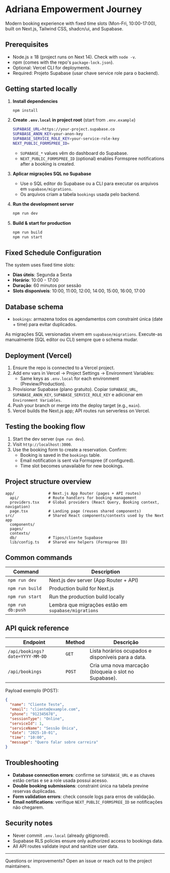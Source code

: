 # Adriana Empowerment Journey

Modern booking experience with fixed time slots (Mon-Fri, 10:00-17:00), built on Next.js, Tailwind CSS, shadcn/ui, and Supabase.

## Prerequisites

- Node.js ≥ 18 (project runs on Next 14). Check with `node -v`.
- npm (comes with the repo's `package-lock.json`).
- Optional: Vercel CLI for deployments.
- Required: Projeto Supabase (usar chave service role para o backend).

## Getting started locally

1. **Install dependencies**
   ```bash
   npm install
   ```

2. **Create `.env.local` in project root** (start from `.env.example`)
   ```bash
   SUPABASE_URL=https://your-project.supabase.co
   SUPABASE_ANON_KEY=your-anon-key
   SUPABASE_SERVICE_ROLE_KEY=your-service-role-key
   NEXT_PUBLIC_FORMSPREE_ID=
   ```
   - `SUPABASE_*` values vêm do dashboard do Supabase.
   - `NEXT_PUBLIC_FORMSPREE_ID` (optional) enables Formspree notifications after a booking is created.

3. **Aplicar migrações SQL no Supabase**
   - Use o SQL editor do Supabase ou a CLI para executar os arquivos em `supabase/migrations`.
   - Os arquivos criam a tabela `bookings` usada pelo backend.

4. **Run the development server**
   ```bash
   npm run dev
   ```

5. **Build & start for production**
   ```bash
   npm run build
   npm run start
   ```

## Fixed Schedule Configuration

The system uses fixed time slots:
- **Dias úteis**: Segunda a Sexta
- **Horário**: 10:00 - 17:00
- **Duração**: 60 minutos por sessão
- **Slots disponíveis**: 10:00, 11:00, 12:00, 14:00, 15:00, 16:00, 17:00

## Database schema

- `bookings`: armazena todos os agendamentos com constraint única (date + time) para evitar duplicados.

As migrações SQL versionadas vivem em `supabase/migrations`. Execute-as manualmente (SQL editor ou CLI) sempre que o schema mudar.

## Deployment (Vercel)

1. Ensure the repo is connected to a Vercel project.
2. Add env vars in Vercel → Project Settings → Environment Variables:
   - Same keys as `.env.local` for each environment (Preview/Production).
3. Provisionar Supabase (plano gratuito). Copiar `SUPABASE_URL`, `SUPABASE_ANON_KEY`, `SUPABASE_SERVICE_ROLE_KEY` e adicionar em `Environment Variables`.
4. Push your branch or merge into the deploy target (e.g., `main`).
5. Vercel builds the Next.js app; API routes run serverless on Vercel.

## Testing the booking flow

1. Start the dev server (`npm run dev`).
2. Visit `http://localhost:3000`.
3. Use the booking form to create a reservation. Confirm:
   - Booking is saved in the `bookings` table.
   - Email notification is sent via Formspree (if configured).
   - Time slot becomes unavailable for new bookings.

## Project structure overview

```
app/               # Next.js App Router (pages + API routes)
  api/             # Route handlers for booking management
  providers.tsx    # Global providers (React Query, Booking context, navigation)
  page.tsx         # Landing page (reuses shared components)
src/               # Shared React components/contexts used by the Next app
  components/
  pages/
  contexts/
  db/              # Tipos/cliente Supabase
  lib/config.ts    # Shared env helpers (Formspree ID)
```

## Common commands

| Command             | Description                             |
|--------------------|-----------------------------------------|
| `npm run dev`      | Next.js dev server (App Router + API)    |
| `npm run build`    | Production build for Next.js              |
| `npm run start`    | Run the production build locally          |
| `npm run db:push`  | Lembra que migrações estão em `supabase/migrations` |

## API quick reference

| Endpoint | Method | Descrição |
|----------|--------|-----------|
| `/api/bookings?date=YYYY-MM-DD` | `GET` | Lista horários ocupados e disponíveis para a data. |
| `/api/bookings` | `POST` | Cria uma nova marcação (bloqueia o slot no Supabase). |

Payload exemplo (POST):

```json
{
  "name": "Cliente Teste",
  "email": "cliente@example.com",
  "phone": "912345678",
  "sessionType": "Online",
  "serviceId": 1,
  "serviceName": "Sessão Única",
  "date": "2025-10-01",
  "time": "10:00",
  "message": "Quero falar sobre carreira"
}
```

## Troubleshooting

- **Database connection errors**: confirme se `SUPABASE_URL` e as chaves estão certas e se a role usada possui acesso.
- **Double booking submissions**: constraint única na tabela previne reservas duplicadas.
- **Form validation errors**: check console logs para erros de validação.
- **Email notifications**: verifique `NEXT_PUBLIC_FORMSPREE_ID` se notificações não chegarem.

## Security notes

- Never commit `.env.local` (already gitignored).
- Supabase RLS policies ensure only authorized access to bookings data.
- All API routes validate input and sanitize user data.

---

Questions or improvements? Open an issue or reach out to the project maintainers.
